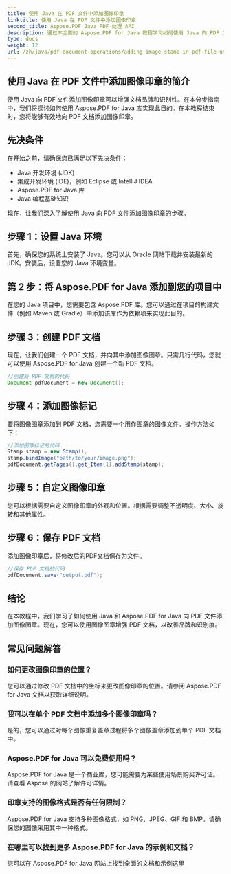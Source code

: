 ```yaml
---
title: 使用 Java 在 PDF 文件中添加图像印章
linktitle: 使用 Java 在 PDF 文件中添加图像印章
second_title: Aspose.PDF Java PDF 处理 API
description: 通过本全面的 Aspose.PDF for Java 教程学习如何使用 Java 向 PDF 文件添加图像印章。
type: docs
weight: 12
url: /zh/java/pdf-document-operations/adding-image-stamp-in-pdf-file-using-java/
---
```


## 使用 Java 在 PDF 文件中添加图像印章的简介

使用 Java 向 PDF 文件添加图像印章可以增强文档品牌和识别性。在本分步指南中，我们将探讨如何使用 Aspose.PDF for Java 库实现此目的。在本教程结束时，您将能够有效地向 PDF 文档添加图像印章。

## 先决条件

在开始之前，请确保您已满足以下先决条件：

- Java 开发环境 (JDK)
- 集成开发环境 (IDE)，例如 Eclipse 或 IntelliJ IDEA
- Aspose.PDF for Java 库
- Java 编程基础知识

现在，让我们深入了解使用 Java 向 PDF 文件添加图像印章的步骤。

## 步骤 1：设置 Java 环境

首先，确保您的系统上安装了 Java。您可以从 Oracle 网站下载并安装最新的 JDK。安装后，设置您的 Java 环境变量。

## 第 2 步：将 Aspose.PDF for Java 添加到您的项目中

在您的 Java 项目中，您需要包含 Aspose.PDF 库。您可以通过在项目的构建文件（例如 Maven 或 Gradle）中添加该库作为依赖项来实现此目的。

## 步骤 3：创建 PDF 文档

现在，让我们创建一个 PDF 文档，并向其中添加图像图章。只需几行代码，您就可以使用 Aspose.PDF for Java 创建一个新 PDF 文档。

```java
//创建新 PDF 文档的代码
Document pdfDocument = new Document();
```

## 步骤 4：添加图像标记

要将图像图章添加到 PDF 文档，您需要一个用作图章的图像文件。操作方法如下：

```java
//添加图像标记的代码
Stamp stamp = new Stamp();
stamp.bindImage("path/to/your/image.png");
pdfDocument.getPages().get_Item(1).addStamp(stamp);
```

## 步骤 5：自定义图像印章

您可以根据需要自定义图像印章的外观和位置。根据需要调整不透明度、大小、旋转和其他属性。

## 步骤 6：保存 PDF 文档

添加图像印章后，将修改后的PDF文档保存为文件。

```java
//保存 PDF 文档的代码
pdfDocument.save("output.pdf");
```

## 结论

在本教程中，我们学习了如何使用 Java 和 Aspose.PDF for Java 向 PDF 文件添加图像图章。现在，您可以使用图像图章增强 PDF 文档，以改善品牌和识别度。

## 常见问题解答

### 如何更改图像印章的位置？

您可以通过修改 PDF 文档中的坐标来更改图像印章的位置。请参阅 Aspose.PDF for Java 文档以获取详细说明。

### 我可以在单个 PDF 文档中添加多个图像印章吗？

是的，您可以通过对每个图像重复盖章过程将多个图像盖章添加到单个 PDF 文档中。

### Aspose.PDF for Java 可以免费使用吗？

Aspose.PDF for Java 是一个商业库，您可能需要为某些使用场景购买许可证。请查看 Aspose 的网站了解许可详情。

### 印章支持的图像格式是否有任何限制？

Aspose.PDF for Java 支持多种图像格式，如 PNG、JPEG、GIF 和 BMP。请确保您的图像采用其中一种格式。

### 在哪里可以找到更多 Aspose.PDF for Java 的示例和文档？

您可以在 Aspose.PDF for Java 网站上找到全面的文档和示例[这里](https://reference.aspose.com/pdf/java/.)